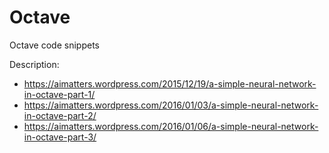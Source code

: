 # Octave
Octave code snippets

Description:

- https://aimatters.wordpress.com/2015/12/19/a-simple-neural-network-in-octave-part-1/
- https://aimatters.wordpress.com/2016/01/03/a-simple-neural-network-in-octave-part-2/
- https://aimatters.wordpress.com/2016/01/06/a-simple-neural-network-in-octave-part-3/
